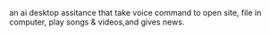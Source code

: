 an ai desktop assitance that take voice command to open site, file in computer, play songs & videos,and gives news.
